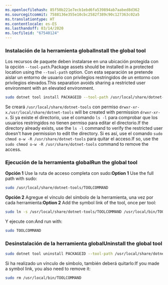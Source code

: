 ```yaml
---
ms.openlocfilehash: 85f50b221e7ecb1ebd6fa539894ab7aabed8d362
ms.sourcegitcommit: 7588136e355e10cbc2582f389c90c127363c02a5
ms.translationtype: HT
ms.contentlocale: es-ES
ms.lasthandoff: 03/14/2020
ms.locfileid: "67540124"
---
```

### <a name="install-the-global-tool"></a><span data-ttu-id="4b6e3-101">Instalación de la herramienta global</span><span class="sxs-lookup"><span data-stu-id="4b6e3-101">Install the global tool</span></span>

<span data-ttu-id="4b6e3-102">Los recursos de paquete deben instalarse en una ubicación protegida con la opción `--tool-path`.</span><span class="sxs-lookup"><span data-stu-id="4b6e3-102">Package assets should be installed in a protected location using the `--tool-path` option.</span></span> <span data-ttu-id="4b6e3-103">Con esta separación se pretende aislar un entorno de usuario con privilegios restringidos de un entorno con privilegios elevados.</span><span class="sxs-lookup"><span data-stu-id="4b6e3-103">This separation avoids sharing a restricted user environment with an elevated environment.</span></span>

```bash
sudo dotnet tool install PACKAGEID --tool-path /usr/local/share/dotnet-tools
```

<span data-ttu-id="4b6e3-104">Se creará `/usr/local/share/dotnet-tools` con permiso `drwxr-xr-x`.</span><span class="sxs-lookup"><span data-stu-id="4b6e3-104">`/usr/local/share/dotnet-tools` will be created with permission `drwxr-xr-x`.</span></span> <span data-ttu-id="4b6e3-105">Si ya existe el directorio, use el comando `ls -l` para comprobar que los usuarios restringidos no tienen permiso para editar el directorio.</span><span class="sxs-lookup"><span data-stu-id="4b6e3-105">If the directory already exists, use the `ls -l` command to verify the restricted user doesn't have permission to edit the directory.</span></span> <span data-ttu-id="4b6e3-106">Si es así, use el comando `sudo chmod o-w -R /usr/share/dotnet-tools` para quitar el acceso.</span><span class="sxs-lookup"><span data-stu-id="4b6e3-106">If so, use the `sudo chmod o-w -R /usr/share/dotnet-tools` command to remove the access.</span></span>

### <a name="run-the-global-tool"></a><span data-ttu-id="4b6e3-107">Ejecución de la herramienta global</span><span class="sxs-lookup"><span data-stu-id="4b6e3-107">Run the global tool</span></span>

<span data-ttu-id="4b6e3-108">**Opción 1** Use la ruta de acceso completa con sudo:</span><span class="sxs-lookup"><span data-stu-id="4b6e3-108">**Option 1** Use the full path with sudo:</span></span>

```bash
sudo /usr/local/share/dotnet-tools/TOOLCOMMAND
```

<span data-ttu-id="4b6e3-109">**Opción 2** Agregue el vínculo del símbolo de la herramienta, una vez por cada herramienta:</span><span class="sxs-lookup"><span data-stu-id="4b6e3-109">**Option 2** Add the symbol link of the tool, once per tool:</span></span>

```bash
sudo ln -s /usr/local/share/dotnet-tools/TOOLCOMMAND /usr/local/bin/TOOLCOMMAND
```

<span data-ttu-id="4b6e3-110">Y ejecute con:</span><span class="sxs-lookup"><span data-stu-id="4b6e3-110">And run with:</span></span>

```bash
sudo TOOLCOMMAND
```

### <a name="uninstall-the-global-tool"></a><span data-ttu-id="4b6e3-111">Desinstalación de la herramienta global</span><span class="sxs-lookup"><span data-stu-id="4b6e3-111">Uninstall the global tool</span></span>

```bash
sudo dotnet tool uninstall PACKAGEID --tool-path /usr/local/share/dotnet-tools
```

<span data-ttu-id="4b6e3-112">Si ha realizado un vínculo de símbolo, también deberá quitarlo:</span><span class="sxs-lookup"><span data-stu-id="4b6e3-112">If you made a symbol link, you also need to remove it:</span></span>

```bash
sudo rm /usr/local/bin/TOOLCOMMAND
```
